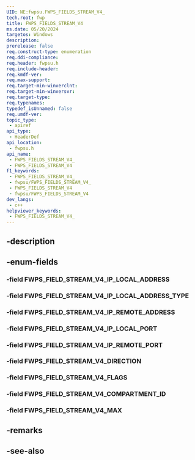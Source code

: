 ```yaml
---
UID: NE:fwpsu.FWPS_FIELDS_STREAM_V4_
tech.root: fwp
title: FWPS_FIELDS_STREAM_V4
ms.date: 05/20/2024
targetos: Windows
description: 
prerelease: false
req.construct-type: enumeration
req.ddi-compliance: 
req.header: fwpsu.h
req.include-header: 
req.kmdf-ver: 
req.max-support: 
req.target-min-winverclnt: 
req.target-min-winversvr: 
req.target-type: 
req.typenames: 
typedef_isUnnamed: false
req.umdf-ver: 
topic_type:
 - apiref
api_type:
 - HeaderDef
api_location:
 - fwpsu.h
api_name:
 - FWPS_FIELDS_STREAM_V4_
 - FWPS_FIELDS_STREAM_V4
f1_keywords:
 - FWPS_FIELDS_STREAM_V4_
 - fwpsu/FWPS_FIELDS_STREAM_V4_
 - FWPS_FIELDS_STREAM_V4
 - fwpsu/FWPS_FIELDS_STREAM_V4
dev_langs:
 - c++
helpviewer_keywords:
 - FWPS_FIELDS_STREAM_V4_
---
```


## -description

## -enum-fields

### -field FWPS_FIELD_STREAM_V4_IP_LOCAL_ADDRESS

### -field FWPS_FIELD_STREAM_V4_IP_LOCAL_ADDRESS_TYPE

### -field FWPS_FIELD_STREAM_V4_IP_REMOTE_ADDRESS

### -field FWPS_FIELD_STREAM_V4_IP_LOCAL_PORT

### -field FWPS_FIELD_STREAM_V4_IP_REMOTE_PORT

### -field FWPS_FIELD_STREAM_V4_DIRECTION

### -field FWPS_FIELD_STREAM_V4_FLAGS

### -field FWPS_FIELD_STREAM_V4_COMPARTMENT_ID

### -field FWPS_FIELD_STREAM_V4_MAX

## -remarks

## -see-also

